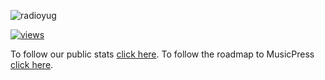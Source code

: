 ![radioyug](https://github.com/user-attachments/assets/d2bd6e86-5aa5-483f-be45-1fc5c6708a63)

<a href="#">![views](https://komarev.com/ghpvc/?username=Radio-Yugoslavia&color=ffbe00)</a>

To follow our public stats [click here]([url](https://github.com/Radio-Yugoslavia/PublicStats)).
To follow the roadmap to MusicPress [click here]([url](https://github.com/orgs/Radio-Yugoslavia/projects/1)).


<!--

**Here are some ideas to get you started:**

🙋‍♀️ A short introduction - what is your organization all about?
🌈 Contribution guidelines - how can the community get involved?
👩‍💻 Useful resources - where can the community find your docs? Is there anything else the community should know?
🍿 Fun facts - what does your team eat for breakfast?
🧙 Remember, you can do mighty things with the power of [Markdown](https://docs.github.com/github/writing-on-github/getting-started-with-writing-and-formatting-on-github/basic-writing-and-formatting-syntax)
-->
